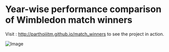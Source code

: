 # Year-wise performance comparison of Wimbledon match winners

Visit : http://parthoiiitm.github.io/match_winners to see the project in action.

![Image](https://raw.githubusercontent.com/parthoiiitm/match_winners/blob/master/static/lib/img/Match_Winners.png)
